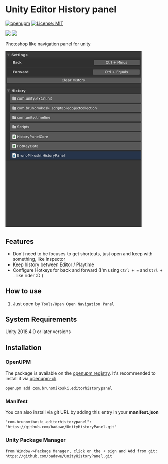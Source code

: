 # Unity Editor History panel


[![openupm](https://img.shields.io/npm/v/com.brunomikoski.scriptableobjectcollection?label=openupm&registry_uri=https://package.openupm.com)](https://openupm.com/packages/com.brunomikoski.scriptableobjectcollection/) [![License: MIT](https://img.shields.io/badge/License-MIT-brightgreen.svg)](https://github.com/badawe/PresetManager/blob/develop/LICENSE)

![](https://img.shields.io/github/followers/badawe?label=Follow&style=social) ![](https://img.shields.io/twitter/follow/brunomikoski?style=social)


Photoshop like navigation panel for unity

![wizard](/Documentation~/history-panel.gif)



## Features
- Don't need to be focuses to get shortcuts, just open and keep with something, like inspector
- Keep history between Editor / Playtime
- Configure Hotkeys for back and forward (I'm using `Ctrl + =` and `Ctrl + -` like rider :D )


## How to use
 1. Just open by `Tools/Open Open Navigation Panel` 


## System Requirements
Unity 2018.4.0 or later versions


## Installation

### OpenUPM
The package is available on the [openupm registry](https://openupm.com). It's recommended to install it via [openupm-cli](https://github.com/openupm/openupm-cli).

```
openupm add com.brunomikoski.editorhistorypanel
```

### Manifest
You can also install via git URL by adding this entry in your **manifest.json**
```
"com.brunomikoski.editorhistorypanel": "https://github.com/badawe/UnityHistoryPanel.git"
```

### Unity Package Manager
```
from Window->Package Manager, click on the + sign and Add from git: https://github.com/badawe/UnityHistoryPanel.git
```

